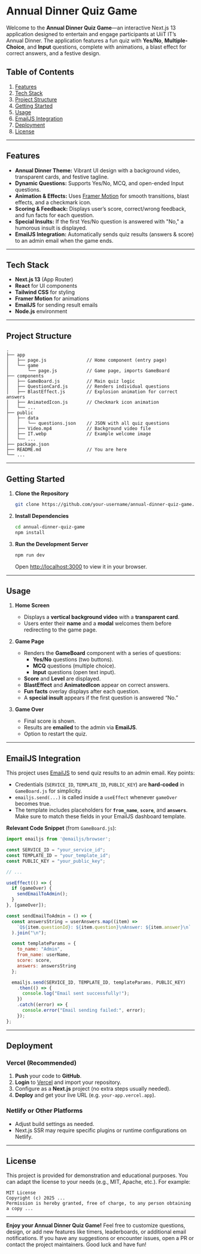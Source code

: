 
# **Annual Dinner Quiz Game**

Welcome to the **Annual Dinner Quiz Game**—an interactive Next.js 13 application designed to entertain and engage participants at UiiT IT’s Annual Dinner. The application features a fun quiz with **Yes/No**, **Multiple-Choice**, and **Input** questions, complete with animations, a blast effect for correct answers, and a festive design.

## **Table of Contents**

1. [Features](#features)  
2. [Tech Stack](#tech-stack)  
3. [Project Structure](#project-structure)  
4. [Getting Started](#getting-started)  
5. [Usage](#usage)  
6. [EmailJS Integration](#emailjs-integration)  
7. [Deployment](#deployment)  
8. [License](#license)  

---

## **Features**

- **Annual Dinner Theme:** Vibrant UI design with a background video, transparent cards, and festive tagline.  
- **Dynamic Questions:** Supports Yes/No, MCQ, and open-ended Input questions.  
- **Animation & Effects:** Uses [Framer Motion](https://www.framer.com/motion/) for smooth transitions, blast effects, and a checkmark icon.  
- **Scoring & Feedback:** Displays user’s score, correct/wrong feedback, and fun facts for each question.  
- **Special Insults:** If the first Yes/No question is answered with "No," a humorous insult is displayed.  
- **EmailJS Integration:** Automatically sends quiz results (answers & score) to an admin email when the game ends.

---

## **Tech Stack**

- **Next.js 13** (App Router)  
- **React** for UI components  
- **Tailwind CSS** for styling  
- **Framer Motion** for animations  
- **EmailJS** for sending result emails  
- **Node.js** environment

---

## **Project Structure**

```
.
├── app
│   ├── page.js               // Home component (entry page)
│   └── game
│       └── page.js           // Game page, imports GameBoard
├── components
│   ├── GameBoard.js          // Main quiz logic
│   ├── QuestionCard.js       // Renders individual questions
│   ├── BlastEffect.js        // Explosion animation for correct answers
│   ├── AnimatedIcon.js       // Checkmark icon animation
│   └── ...
├── public
│   ├── data
│   │   └── questions.json    // JSON with all quiz questions
│   ├── Video.mp4             // Background video file
│   ├── IT.webp               // Example welcome image
│   └── ...
├── package.json
├── README.md                 // You are here
└── ...
```

---

## **Getting Started**

1. **Clone the Repository**  
   ```bash
   git clone https://github.com/your-username/annual-dinner-quiz-game.git
   ```

2. **Install Dependencies**  
   ```bash
   cd annual-dinner-quiz-game
   npm install
   ```

3. **Run the Development Server**  
   ```bash
   npm run dev
   ```
   Open [http://localhost:3000](http://localhost:3000) to view it in your browser.

---

## **Usage**

1. **Home Screen**  
   - Displays a **vertical background video** with a **transparent card**.  
   - Users enter their **name** and a **modal** welcomes them before redirecting to the game page.

2. **Game Page**  
   - Renders the **GameBoard** component with a series of questions:
     - **Yes/No** questions (two buttons).  
     - **MCQ** questions (multiple choice).  
     - **Input** questions (open text input).  
   - **Score** and **Level** are displayed.  
   - **BlastEffect** and **AnimatedIcon** appear on correct answers.  
   - **Fun facts** overlay displays after each question.  
   - A **special insult** appears if the first question is answered “No.”  

3. **Game Over**  
   - Final score is shown.  
   - Results are **emailed** to the admin via **EmailJS**.  
   - Option to restart the quiz.

---

## **EmailJS Integration**

This project uses [EmailJS](https://www.emailjs.com/) to send quiz results to an admin email. Key points:

- Credentials (`SERVICE_ID`, `TEMPLATE_ID`, `PUBLIC_KEY`) are **hard-coded** in `GameBoard.js` for simplicity.  
- `emailjs.send(...)` is called inside a `useEffect` whenever `gameOver` becomes true.  
- The template includes placeholders for **`from_name`**, **`score`**, and **`answers`**. Make sure to match these fields in your EmailJS dashboard template.

**Relevant Code Snippet** (from `GameBoard.js`):

```js
import emailjs from '@emailjs/browser';

const SERVICE_ID = "your_service_id";
const TEMPLATE_ID = "your_template_id";
const PUBLIC_KEY = "your_public_key";

// ...

useEffect(() => {
  if (gameOver) {
    sendEmailToAdmin();
  }
}, [gameOver]);

const sendEmailToAdmin = () => {
  const answersString = userAnswers.map((item) => 
    `Q${item.questionId}: ${item.question}\nAnswer: ${item.answer}\n`
  ).join("\n");

  const templateParams = {
    to_name: "Admin",
    from_name: userName,
    score: score,
    answers: answersString
  };

  emailjs.send(SERVICE_ID, TEMPLATE_ID, templateParams, PUBLIC_KEY)
    .then(() => {
      console.log("Email sent successfully!");
    })
    .catch((error) => {
      console.error("Email sending failed:", error);
    });
};
```

---

## **Deployment**

### **Vercel** (Recommended)

1. **Push** your code to **GitHub**.  
2. **Login** to [Vercel](https://vercel.com/) and import your repository.  
3. Configure as a **Next.js** project (no extra steps usually needed).  
4. **Deploy** and get your live URL (e.g. `your-app.vercel.app`).

### **Netlify** or Other Platforms

- Adjust build settings as needed.  
- Next.js SSR may require specific plugins or runtime configurations on Netlify.

---

## **License**

This project is provided for demonstration and educational purposes. You can adapt the license to your needs (e.g., MIT, Apache, etc.). For example:

```
MIT License
Copyright (c) 2025 ...
Permission is hereby granted, free of charge, to any person obtaining a copy ...
```

---

**Enjoy your Annual Dinner Quiz Game!** Feel free to customize questions, design, or add new features like timers, leaderboards, or additional email notifications. If you have any suggestions or encounter issues, open a PR or contact the project maintainers. Good luck and have fun!